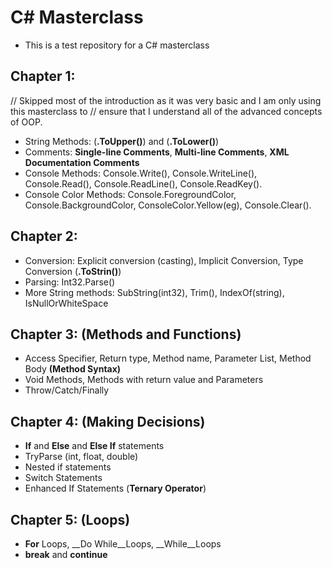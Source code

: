 # C# Masterclass

- This is a test repository for a C# masterclass

## Chapter 1:

// Skipped most of the introduction as it was very basic and I am only using this masterclass to
// ensure that I understand all of the advanced concepts of OOP.

- String Methods: (__.ToUpper()__) and (__.ToLower()__)
- Comments: __Single-line Comments__, __Multi-line Comments__, __XML Documentation Comments__
- Console Methods: Console.Write(), Console.WriteLine(), Console.Read(), Console.ReadLine(), Console.ReadKey().
- Console Color Methods: Console.ForegroundColor, Console.BackgroundColor, ConsoleColor.Yellow(eg), Console.Clear().

## Chapter 2:

- Conversion: Explicit conversion (casting), Implicit Conversion, Type Conversion (__.ToStrin()__)
- Parsing: Int32.Parse()
- More String methods: SubString(int32), Trim(), IndexOf(string), IsNullOrWhiteSpace

## Chapter 3: (Methods and Functions)

- Access Specifier, Return type, Method name, Parameter List, Method Body __(Method Syntax)__
- Void Methods, Methods with return value and Parameters
- Throw/Catch/Finally

## Chapter 4: (Making Decisions)

- __If__ and __Else__ and __Else If__ statements
- TryParse (int, float, double)
- Nested if statements
- Switch Statements
- Enhanced If Statements (__Ternary Operator__)
 
## Chapter 5: (Loops)

- __For__ Loops, __Do While__Loops, __While__Loops
- __break__ and __continue__








